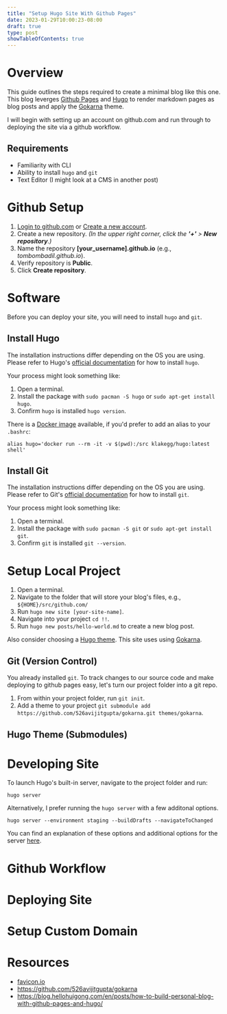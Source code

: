 ```yaml
---
title: "Setup Hugo Site With Github Pages"
date: 2023-01-29T10:00:23-08:00
draft: true
type: post
showTableOfContents: true
---
```


# Overview

This guide outlines the steps required to create a minimal blog like this one. This blog leverges [Github Pages](https://pages.github.com/) and [Hugo](https://gohugo.io/) to render markdown pages as blog posts and apply the [Gokarna]() theme. 

I will begin with setting up an account on github.com and run through to deploying the site via a github workflow.

## Requirements

- Familiarity with CLI
- Ability to install `hugo` and `git`
- Text Editor (I might look at a CMS in another post)

# Github Setup

1. [Login to github.com](https://github.com/login) or [Create a new account](https://github.com/signup).
2. Create a new repository. _(In the upper right corner, click the **'+'** > **New repository**.)_
3. Name the repository **[your_username].github.io** (e.g., _tombombadil.github.io_).
4. Verify repository is **Public**.
5. Click **Create repository**.

# Software

Before you can deploy your site, you will need to install `hugo` and `git`.

## Install Hugo

The installation instructions differ depending on the OS you are using. Please refer to Hugo's [official documentation](https://gohugo.com.cn/getting-started/installing/) for how to install `hugo`.

Your process might look something like:
1. Open a terminal.
2. Install the package with `sudo pacman -S hugo` or `sudo apt-get install hugo`. 
3. Confirm `hugo` is installed `hugo version`.

There is a [Docker image](https://hub.docker.com/r/klakegg/hugo/) available, if you'd prefer to add an alias to your `.bashrc`:

```
alias hugo='docker run --rm -it -v $(pwd):/src klakegg/hugo:latest shell'
```

## Install Git

The installation instructions differ depending on the OS you are using. Please refer to Git's [official documentation](https://git-scm.com/book/en/v2/Getting-Started-Installing-Git) for how to install `git`.

Your process might look something like:
1. Open a terminal.
2. Install the package with `sudo pacman -S git` or `sudo apt-get install git`. 
3. Confirm `git` is installed `git --version`.

# Setup Local Project

1. Open a terminal.
2. Navigate to the folder that will store your blog's files, e.g., `${HOME}/src/github.com/`
3. Run `hugo new site [your-site-name]`.
4. Navigate into your project `cd !!`.
5. Run `hugo new posts/hello-world.md` to create a new blog post.

Also consider choosing a [Hugo theme](https://themes.gohugo.io/). This site uses using [Gokarna](https://github.com/526avijitgupta/gokarna).

## Git (Version Control)

You already installed `git`. To track changes to our source code and make deploying to github pages easy, let's turn our project folder into a git repo.

1. From within your project folder, run `git init`.
2. Add a theme to your project `git submodule add https://github.com/526avijitgupta/gokarna.git themes/gokarna`.

## Hugo Theme (Submodules)

# Developing Site
To launch Hugo's built-in server, navigate to the project folder and run:

```
hugo server 
```

Alternatively, I prefer running the `hugo server` with a few additonal options. 

```
hugo server --environment staging --buildDrafts --navigateToChanged
```
You can find an explanation of these options and additional options for the server [here](https://gohugo.io/commands/hugo_server/#options).

# Github Workflow

# Deploying Site

# Setup Custom Domain

# Resources
- [favicon.io](https://favicon.io/favicon-generator/)
- https://github.com/526avijitgupta/gokarna
- https://blog.hellohuigong.com/en/posts/how-to-build-personal-blog-with-github-pages-and-hugo/

